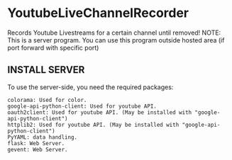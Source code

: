 # YoutubeLiveChannelRecorder
  Records Youtube Livestreams for a certain channel until removed!
  NOTE: This is a server program. You can use this program outside hosted area 
           (if port forward with specific port)

## INSTALL SERVER
  To use the server-side, you need the required packages:
  ```
  colorama: Used for color.
  google-api-python-client: Used for youtube API.
  oauth2client: Used for youtube API. (May be installed with "google-api-python-client")
  httplib2: Used for youtube API. (May be installed with "google-api-python-client")
  PyYAML: data handling.
  flask: Web Server.
  gevent: Web Server.
  ```
